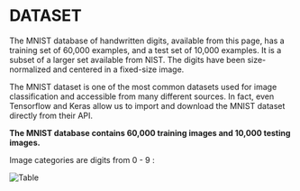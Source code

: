 # DATASET
 
The MNIST database of handwritten digits, available from this page, has a training set of 60,000 examples, and a test set of 10,000 examples. It is a subset of a larger set available from NIST. The digits have been size-normalized and centered in a fixed-size image.

The MNIST dataset is one of the most common datasets used for image classification and accessible from many different sources. In fact, even Tensorflow and Keras allow us to import and download the MNIST dataset directly from their API.

**The MNIST database contains 60,000 training images and 10,000 testing images.**

Image categories are digits from 0 - 9 :

![Table](https://upload.wikimedia.org/wikipedia/commons/2/27/MnistExamples.png)
